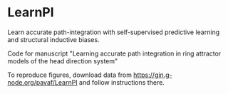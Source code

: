 # LearnPI
Learn accurate path-integration with self-supervised predictive learning and structural inductive biases.

Code for manuscript "Learning accurate path integration in ring attractor models of the head direction system"

To reproduce figures, download data from https://gin.g-node.org/pavaf/LearnPI and follow instructions there.
